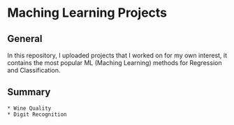 # Maching Learning Projects
## General 
In this repository, I uploaded projects that I worked on for my own interest, it contains the most 
popular ML (Maching Learning) methods for Regression and Classification.

## Summary
	
	* Wine Quality 
	* Digit Recognition 
	
